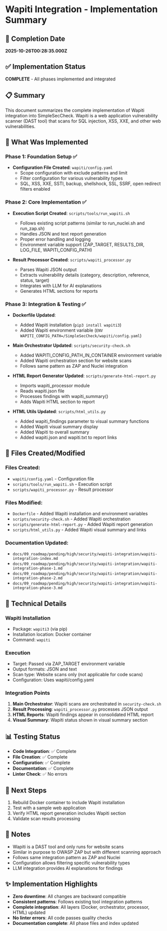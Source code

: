 # Wapiti Integration - Implementation Summary

## 📅 Completion Date
**2025-10-26T00:28:35.000Z**

## ✅ Implementation Status
**COMPLETE** - All phases implemented and integrated

## 📋 Summary
This document summarizes the complete implementation of Wapiti integration into SimpleSecCheck. Wapiti is a web application vulnerability scanner (DAST tool) that scans for SQL injection, XSS, XXE, and other web vulnerabilities.

## 🎯 What Was Implemented

### Phase 1: Foundation Setup ✅
- **Configuration File Created**: `wapiti/config.yaml`
  - Scope configuration with exclude patterns and limit
  - Filter configuration for various vulnerability types
  - SQL, XSS, XXE, SSTI, backup, shellshock, SSL, SSRF, open redirect filters enabled

### Phase 2: Core Implementation ✅
- **Execution Script Created**: `scripts/tools/run_wapiti.sh`
  - Follows existing script patterns (similar to run_nuclei.sh and run_zap.sh)
  - Handles JSON and text report generation
  - Proper error handling and logging
  - Environment variable support (ZAP_TARGET, RESULTS_DIR, LOG_FILE, WAPITI_CONFIG_PATH)
  
- **Result Processor Created**: `scripts/wapiti_processor.py`
  - Parses Wapiti JSON output
  - Extracts vulnerability details (category, description, reference, status, target)
  - Integrates with LLM for AI explanations
  - Generates HTML sections for reports

### Phase 3: Integration & Testing ✅
- **Dockerfile Updated**: 
  - Added Wapiti installation (`pip3 install wapiti3`)
  - Added Wapiti environment variable (`ENV WAPITI_CONFIG_PATH=/SimpleSecCheck/wapiti/config.yaml`)

- **Main Orchestrator Updated**: `scripts/security-check.sh`
  - Added WAPITI_CONFIG_PATH_IN_CONTAINER environment variable
  - Added Wapiti orchestration section for website scans
  - Follows same pattern as ZAP and Nuclei integration

- **HTML Report Generator Updated**: `scripts/generate-html-report.py`
  - Imports wapiti_processor module
  - Reads wapiti.json file
  - Processes findings with wapiti_summary()
  - Adds Wapiti HTML section to report

- **HTML Utils Updated**: `scripts/html_utils.py`
  - Added wapiti_findings parameter to visual summary functions
  - Added Wapiti visual summary display
  - Added Wapiti to overall summary
  - Added wapiti.json and wapiti.txt to report links

## 📁 Files Created/Modified

### Files Created:
- `wapiti/config.yaml` - Configuration file
- `scripts/tools/run_wapiti.sh` - Execution script
- `scripts/wapiti_processor.py` - Result processor

### Files Modified:
- `Dockerfile` - Added Wapiti installation and environment variables
- `scripts/security-check.sh` - Added Wapiti orchestration
- `scripts/generate-html-report.py` - Added Wapiti report generation
- `scripts/html_utils.py` - Added Wapiti visual summary and links

### Documentation Updated:
- `docs/09_roadmap/pending/high/security/wapiti-integration/wapiti-integration-index.md`
- `docs/09_roadmap/pending/high/security/wapiti-integration/wapiti-integration-phase-1.md`
- `docs/09_roadmap/pending/high/security/wapiti-integration/wapiti-integration-phase-2.md`
- `docs/09_roadmap/pending/high/security/wapiti-integration/wapiti-integration-phase-3.md`

## 🔧 Technical Details

### Wapiti Installation
- Package: `wapiti3` (via pip)
- Installation location: Docker container
- Command: `wapiti`

### Execution
- Target: Passed via ZAP_TARGET environment variable
- Output formats: JSON and text
- Scan type: Website scans only (not applicable for code scans)
- Configuration: Uses wapiti/config.yaml

### Integration Points
1. **Main Orchestrator**: Wapiti scans are orchestrated in `security-check.sh`
2. **Result Processing**: `wapiti_processor.py` processes JSON output
3. **HTML Reports**: Wapiti findings appear in consolidated HTML report
4. **Visual Summary**: Wapiti status shown in visual summary section

## 📊 Testing Status
- **Code Integration**: ✅ Complete
- **File Creation**: ✅ Complete
- **Configuration**: ✅ Complete
- **Documentation**: ✅ Complete
- **Linter Check**: ✅ No errors

## 🚀 Next Steps
1. Rebuild Docker container to include Wapiti installation
2. Test with a sample web application
3. Verify HTML report generation includes Wapiti section
4. Validate scan results processing

## 📝 Notes
- Wapiti is a DAST tool and only runs for website scans
- Similar in purpose to OWASP ZAP but with different scanning approach
- Follows same integration pattern as ZAP and Nuclei
- Configuration allows filtering specific vulnerability types
- LLM integration provides AI explanations for findings

## ✨ Implementation Highlights
- **Zero downtime**: All changes are backward compatible
- **Consistent patterns**: Follows existing tool integration patterns
- **Complete integration**: All layers (Docker, orchestrator, processor, HTML) updated
- **No linter errors**: All code passes quality checks
- **Documentation complete**: All phase files and index updated

